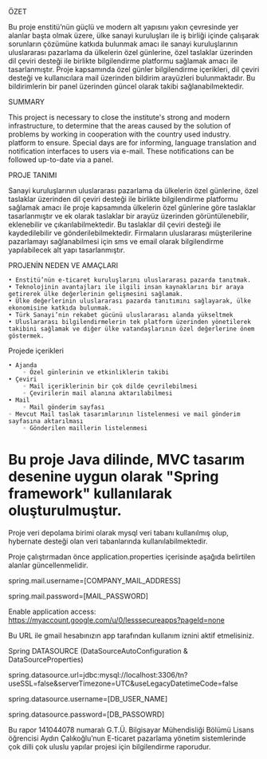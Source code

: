 ÖZET

Bu proje enstitü’nün güçlü ve modern alt yapısını yakın çevresinde yer alanlar başta olmak üzere, ülke sanayi kuruluşları ile iş birliği içinde çalışarak sorunların çözümüne katkıda bulunmak amacı ile sanayi kuruluşlarının uluslararası pazarlama da ülkelerin özel günlerine, özel taslaklar üzerinden dil çeviri desteği ile birlikte bilgilendirme platformu sağlamak amacı ile tasarlanmıştır. Proje kapsamında özel günler bilgilendirme içerikleri, dil çeviri desteği ve kullanıcılara mail üzerinden bildirim   arayüzleri bulunmaktadır. Bu bildirimlerin bir panel üzerinden güncel olarak takibi sağlanabilmektedir.


SUMMARY

This project is necessary to close the institute's strong and modern infrastructure, to determine that the areas caused by the solution of problems by working in cooperation with the country used industry. platform to ensure. Special days are for informing, language translation and notification interfaces to users via e-mail. These notifications can be followed up-to-date via a panel.


PROJE TANIMI

Sanayi kuruluşlarının uluslararası pazarlama da ülkelerin özel günlerine, özel taslaklar üzerinden dil çeviri desteği ile birlikte bilgilendirme platformu sağlamak amacı ile proje kapsamında ülkelerin özel günlerine göre taslaklar tasarlanmıştır ve ek olarak taslaklar bir arayüz üzerinden görüntülenebilir, eklenebilir ve çıkarılabilmektedir. Bu taslaklar dil çeviri desteği ile kaydedilebilir ve gönderilebilmektedir. Firmaların uluslararası müşterilerine pazarlamayı sağlanabilmesi için sms ve email olarak bilgilendirme yapılabilecek alt yapı tasarlanmıştır. 

PROJENİN NEDEN VE AMAÇLARI

    • Enstitü’nün e-ticaret kuruluşlarını uluslararası pazarda tanıtmak. 
    • Teknolojinin avantajları ile ilgili insan kaynaklarını bir araya getirerek ülke değerlerinin gelişmesini sağlamak.
    • Ülke değerlerinin uluslararası pazarda tanıtımını sağlayarak, ülke ekonomisine katkıda bulunmak. 
    • Türk Sanayi’nin rekabet gücünü uluslararası alanda yükseltmek 
    • Uluslararası bilgilendirmelerin tek platform üzerinden yönetilerek takibini sağlamak ve diğer ülke vatandaşlarının özel değerlerine önem göstermek. 


Projede içerikleri

    • Ajanda
        ◦ Özel günlerinin ve etkinliklerin takibi
    • Çeviri
        ◦ Mail içeriklerinin bir çok dilde çevrilebilmesi
        ◦ Çevirilerin mail alanına aktarılabilmesi
    • Mail
    	◦ Mail gönderim sayfası
	◦ Mevcut Mail taslak tasarımlarının listelenmesi ve mail gönderim sayfasına aktarılması
        ◦ Gönderilen maillerin listelenmesi

# Bu proje Java dilinde, MVC tasarım desenine uygun olarak "Spring framework" kullanılarak oluşturulmuştur.
Proje veri depolama birimi olarak mysql veri tabanı kullanılmış olup, hybernate desteği olan veri tabanlarında kullanılabilmektedir.

Proje çalıştırmadan önce application.properties içerisinde 
	aşağıda belirtilen alanlar güncellenmelidir.

spring.mail.username=[COMPANY_MAIL_ADDRESS]

spring.mail.password=[MAIL_PASSWORD]

 Enable application access: https://myaccount.google.com/u/0/lesssecureapps?pageId=none
 
 Bu URL ile gmail hesabınızın app tarafından kullanım iznini aktif etmelisiniz.

 Spring DATASOURCE (DataSourceAutoConfiguration & DataSourceProperties)
 
spring.datasource.url=jdbc:mysql://localhost:3306/tn?useSSL=false&serverTimezone=UTC&useLegacyDatetimeCode=false

spring.datasource.username=[DB_USER_NAME]

spring.datasource.password=[DB_PASSOWRD]


	
Bu rapor 141044078 numaralı G.T.Ü. Bilgisayar Mühendisliği Bölümü Lisans öğrencisi Aydın Çalıkoğlu’nun E-ticaret pazarlama yönetim sistemlerinde çok dilli çok uluslu yapılar projesi için bilgilendirme raporudur.
